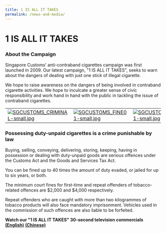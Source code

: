 ```yaml
---
title: 1 IS ALL IT TAKES
permalink: /news-and-media/
---
```


# 1 IS ALL IT TAKES

### About the Campaign

Singapore Customs’ anti-contraband cigarettes campaign was first launched in 2009. Our latest campaign, "1 IS ALL IT TAKES", seeks to warn about the dangers of dealing with just one stick of illegal cigarette.

We hope to raise awareness on the dangers of being involved in contraband cigarette activities. We hope to inculcate a greater sense of civic responsibility and work hand in hand with the public in tackling the issue of contraband cigarettes.

|  |  |  |
|--|--|--|
|[![SGCUSTOMS_CRIMINAL-small.jpg](/images/SGCUSTOMS_CRIMINAL-small.jpg)](/images/SGCUSTOMS_CRIMINAL01.jpg) | [![SGCUSTOMS_FINE01-small.jpg](/images/SGCUSTOMS_FINE01-small.jpg)](/images/SGCUSTOMS_CRIMINAL01.jpg) | [![SGCUSTOMS_JAILED01-small.jpg](/images/SGCUSTOMS_JAILED01-small.jpg)](/images/SGCUSTOMS_JAILED01.jpg) |

### Possessing duty-unpaid cigarettes is a crime punishable by law

Buying, selling, conveying, delivering, storing, keeping, having in possession or dealing with duty-unpaid goods are serious offences under the Customs Act and the Goods and Services Tax Act.

You can be fined up to 40 times the amount of duty evaded, or jailed for up to six years, or both.

The minimum court fines for first-time and repeat offenders of tobacco-related offences are $2,000 and $4,000 respectively.

Repeat offenders who are caught with more than two kilogrammes of tobacco products will also face mandatory imprisonment. Vehicles used in the commission of such offences are also liable to be forfeited.

**Watch our "1 IS ALL IT TAKES" 30-second television commercials** [**(English)**](https://www.youtube.com/watch?v=o2Ji1KK_X9U)  [**(Chinese)**](https://www.youtube.com/watch?v=Z9sNocdV3zk)
